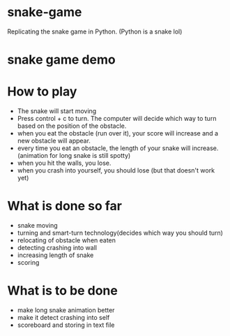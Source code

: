 # snake-game
Replicating the snake game in Python. (Python is a snake lol)
# snake game demo
# How to play
- The snake will start moving
- Press control + c to turn. The computer will decide which way to turn based on the position of the obstacle.
- when you eat the obstacle (run over it), your score will increase and a new obstacle will appear.
- every time you eat an obstacle, the length of your snake will increase. (animation for long snake is still spotty)
- when you hit the walls, you lose.
- when you crash into yourself, you should lose (but that doesn't work yet)
# What is done so far
- snake moving
- turning and smart-turn technology(decides which way you should turn)
- relocating of obstacle when eaten
- detecting crashing into wall
- increasing length of snake
- scoring
# What is to be done
- make long snake animation better
- make it detect crashing into self
- scoreboard and storing in text file
